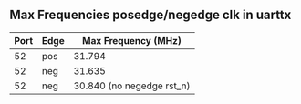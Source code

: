 ## Max Frequencies posedge/negedge clk in uarttx

| Port | Edge | Max Frequency (MHz)       |
| ---- | ---- | ------------------------- |
| 52   | pos  | 31.794                    |
| 52   | neg  | 31.635                    |
| 52   | neg  | 30.840 (no negedge rst_n) |
